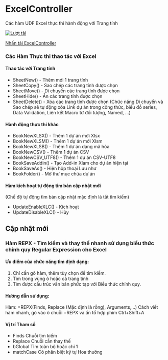 # ExcelController
 Các hàm UDF Excel thực thi hành động với Trang tính

[![Lượt tải](https://img.shields.io/github/downloads/SanbiVN/ExcelController/total.svg)](https://github.com/SanbiVN/ExcelController/releases/download/excel_controller/ExcelController_v1.43.xlam) 

[Nhấn tải ExcelController](https://github.com/SanbiVN/ExcelController/releases/download/excel_controller/ExcelController_v1.43.xlam)



### Các Hàm Thực thi thao tác với Excel

#### Thao tác với Trang tính ​
- SheetNew() - Thêm mới 1 trang tính
- SheetCopy() - Sao chép các trang tính được chọn
- SheetMove() - Di chuyển các trang tính được chọn
- SheetHide() - Ẩn các trang tính được chọn
- SheetDelete() - Xóa các trang tính được chọn
(Chức năng Di chuyển và Sao chép sẽ tự động xóa Link dự án trong công thức, biểu đồ series, Data Validation, Liên kết Macro từ đối tượng, Named, ...)

#### Hành động thực thi khác ​
- BookNewXLSX() - Thêm 1 dự án mới Xlsx
- BookNewXLSM() - Thêm 1 dự án mới Xlsm
- BookNewXLSB() - Thêm 1 dự án dạng mã hóa
- BookNewCSV() - Thêm 1 dự án CSV
- BookNewCSV_UTF8() - Thêm 1 dự án CSV-UTF8
- BookSaveAddin() - Tạo Add-in Xlam cho dự án hiện tại
- BookSaveAs() - Hiện hộp thoại Lưu như
- BookFolder() - Mở thư mục chứa dự án
​
#### Hàm kích hoạt tự động tìm bản cập nhật mới ​
(Chế độ tự động tìm bản cập nhật mặc định là tắt tìm kiếm)​
- UpdateEnableXLC() - Kích hoạt
- UpdateDisableXLC() - Hủy

## Cập nhật mới

### Hàm REPX - Tìm kiếm và thay thế nhanh sử dụng biểu thức chính quy Regular Expression cho Excel

#### Ưu điểm của chức năng tìm định dạng:​

1. Chỉ cần gõ hàm, thêm tùy chọn để tìm kiếm.​
2. Tìm trong vùng ô hoặc cả trang tính​
3. Tìm được cấu trúc văn bản phức tạp với Biểu thức chính quy.​
​
#### Hướng dẫn sử dụng:
Hàm: =REPX(Finds, Replace (Mặc định là rỗng), Arguments,...)​
Cách viết hàm nhanh, gõ vào ô chuỗi =REPX và ấn tổ hợp phím Ctrl+Shift+A​

#### Vị trí	Tham số
- Finds	Chuỗi tìm kiếm
- Replace	Chuỗi cần thay thế
- bGlobal	Tìm toàn bộ hoặc chỉ 1
- matchCase	Có phân biệt ký tự Hoa thường
